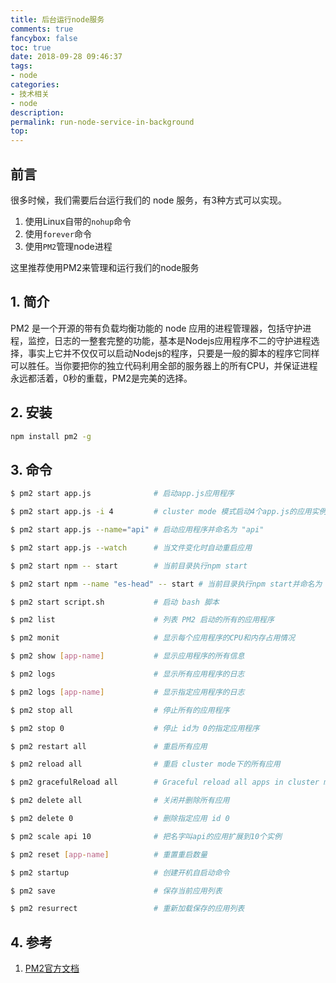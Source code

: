 ```yaml
---
title: 后台运行node服务
comments: true
fancybox: false
toc: true
date: 2018-09-28 09:46:37
tags:
- node
categories:
- 技术相关
- node
description:
permalink: run-node-service-in-background
top:
---
```

<h2 id="intro">前言</h2>

很多时候，我们需要后台运行我们的 node 服务，有3种方式可以实现。

1. 使用Linux自带的`nohup`命令
2. 使用`forever`命令
3. 使用`PM2`管理node进程

这里推荐使用PM2来管理和运行我们的node服务

<!--more-->

## 1. 简介

PM2 是一个开源的带有负载均衡功能的 node 应用的进程管理器，包括守护进程，监控，日志的一整套完整的功能，基本是Nodejs应用程序不二的守护进程选择，事实上它并不仅仅可以启动Nodejs的程序，只要是一般的脚本的程序它同样可以胜任。当你要把你的独立代码利用全部的服务器上的所有CPU，并保证进程永远都活着，0秒的重载，PM2是完美的选择。

## 2. 安装

```bash
npm install pm2 -g
```

## 3. 命令

```bash
$ pm2 start app.js              # 启动app.js应用程序

$ pm2 start app.js -i 4         # cluster mode 模式启动4个app.js的应用实例     # 4个应用程序会自动进行负载均衡

$ pm2 start app.js --name="api" # 启动应用程序并命名为 "api"

$ pm2 start app.js --watch      # 当文件变化时自动重启应用

$ pm2 start npm -- start        # 当前目录执行npm start

$ pm2 start npm --name "es-head" -- start # 当前目录执行npm start并命名为 "es-head"

$ pm2 start script.sh           # 启动 bash 脚本

$ pm2 list                      # 列表 PM2 启动的所有的应用程序

$ pm2 monit                     # 显示每个应用程序的CPU和内存占用情况

$ pm2 show [app-name]           # 显示应用程序的所有信息

$ pm2 logs                      # 显示所有应用程序的日志

$ pm2 logs [app-name]           # 显示指定应用程序的日志

$ pm2 stop all                  # 停止所有的应用程序

$ pm2 stop 0                    # 停止 id为 0的指定应用程序

$ pm2 restart all               # 重启所有应用

$ pm2 reload all                # 重启 cluster mode下的所有应用

$ pm2 gracefulReload all        # Graceful reload all apps in cluster mode

$ pm2 delete all                # 关闭并删除所有应用

$ pm2 delete 0                  # 删除指定应用 id 0

$ pm2 scale api 10              # 把名字叫api的应用扩展到10个实例

$ pm2 reset [app-name]          # 重置重启数量

$ pm2 startup                   # 创建开机自启动命令

$ pm2 save                      # 保存当前应用列表

$ pm2 resurrect                 # 重新加载保存的应用列表
```

## 4. 参考

1. [PM2官方文档](https://pm2.io/doc/en/runtime/overview/?utm_source=pm2&utm_medium=website&utm_campaign=rebranding)